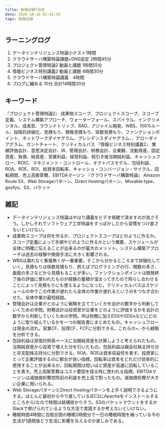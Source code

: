 ```yaml
---
title: 勉強記録7日目
date: 2020-10-16 01:41:54
tags: 勉強記録
---
```


## ラーニングログ
1. データインテリジェンス特論小テスト1時間
1. クラウドサーバ構築特論課題+DNS設定 2時間45分
1. プロジェクト管理特論2 動画と課題 1時間55分
1. 情報ビジネス特別講義2 動画と課題 4時間30分
1. クラウドサーバ構築特論講義　4時間
1. ブログに纏める 10分
合計14時間20分

## キーワード
『プロジェクト管理特論2』
成果物スコープ、プロジェクトスコープ、スコープ定義、システム構築アプローチ、ウォーターフォール、スパイラル、インクリメンタル、成長型、ラウンドトリップ、RAD、アジャイル開発、WBS、100%ルール、段階的詳細化、見積もり、類推見積もり、係数見積もり、ファンクションポイント、ネットワークダイヤグラム、プレシデンスダイヤグラム、、アローダイアグラム、ガントチャート、クリティカルパス
『情報ビジネス特別講義2』
業績評価会計、意思決定会計、IR、管理会計、財務会計、企業観、流動資産、固定資産、負債、純資産、営業利益、経常利益、税引き後当期純利益、キャッシュフロー、ROIC、マネジメント・コントロール、オクトパスモデル、包括利益、ROA、ROE、ROI、総資本回転率、キャッシュ・コンバージョン・サイクル、回転期間、売上高販管費、EBITDAマージン
『クラウドサーバ構築特論』
Amazon Route 53、Web Storageパターン、Direct Hostingパターン、Movable type、goofys、S3、バケット

## 雑記
- データインテリジェンス特論はやはり講義をビデオ視聴で済ますのが良さそう。しかしそれでソフトウェア工学特論をすっぽかしたから習慣をつけ直さないといけない。
- 成果物スコープは何を作るか、プロジェクトスコープはどのように作るか。スコープ定義によって手順やどのように作るかという概要、スケジュールが全体に明確に伝えることが出来るのが最大のメリット。システム構築アプローチは過去の経験や開発手法に大きく影響される。
- WBSは漏れなく重複無くが一番重要。そこから分かるところまで詳細化していく。見積もりは係数見積もり、例えばプログラミングの行、関数の多さ、画面の多さなどから見積もることが多い。ファンクションポイントは開発終了後の評価に使われたものが経験の蓄積が溜まってきたので照らし合わせることによって見積もりにも使えるようになった。クリティカルパスはスケジュールの中でこの作業が遅れたら全体の作業が遅れるというのをつなぎ合わせた、全体作業の最短経路。
- 管理会計は企業がどのように戦略を立てていくかを会計の数字から判断していくための学問。財務会計は投資家が企業をどのように評価するかを会計の数字から判断していくための学問。IRは財務に加えEGSやSDGsなどにどのように取り組んでいるかを一つの報告書にまとめたもの。キャッシュフローは現金の流れ。営業CF、投資CF、FCFに分割できる。これらの+,-から戦略を分析できる。
- 包括利益は貸借対照表ベースに当期純資産を計算しようと考えられたもの。当期純資産から投資で増えた分を引いたもの。包括利益は親会社株主持ち分と非支配株主持分に分割できる。ROA、ROEは資本収益性を表す。投資家にとって企業評価するのに都合が良い指標。回転率は資本をどれだけ効率的に使用することが出来るか。回転期間は短いほど資産が高速に回転していることを表す。売上高販管費はコスト要因を探る時に使われる指標。EBITDAマージンは減価償却費控除前の利益を売上高で割ったもの。減価償却費が大きい企業に用いられる。
- Web StorageパターンとDirect Hostingパターンを上手く説明できるようにする。ほとんど最初からやり直している(EC2にApacheをインストールするところから)なので時間は結構掛かりそう。S3のバケットマウントをするかSlackで挙げられているような方法で実践するか考えないといけない。
- 睡眠時間4時間に合間合間の睡眠2時間分で一日の睡眠時間を補っている今の生活が1週間後どう生活に影響を与えるのか楽しみである。
